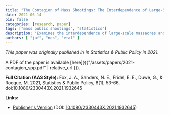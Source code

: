 ```yaml
---
title: "The Contagion of Mass Shootings: The Interdependence of Large-Scale Massacres and Mass Media Coverage"
date: 2021-06-14
pin: false
categories: [research, paper]
tags: ["mass public shootings", "statistics"]
description: "Examines the interdependence of large-scale massacres and mass media coverage."
authors: [ "jaf", "nes", "etal" ]
---
```


*This paper was originally published in in Statistics & Public Policy in 2021.*

A PDF of the paper is available [here]({{"/assets/papers/2021-contagion_spp.pdf" | relative_url }}).

**Full Citation (AAS Style):**
Fox, J. A., Sanders, N. E., Fridel, E. E., Duwe, G., & Rocque, M. 2021, Statistics & Public Policy, 8(1), 53-66, doi:10.1080/2330443X.2021.1932645

**Links:**
- [Publisher's Version](https://www.tandfonline.com/doi/full/10.1080/2330443X.2021.1932645) (DOI: [10.1080/2330443X.2021.1932645](https://doi.org/10.1080/2330443X.2021.1932645))
